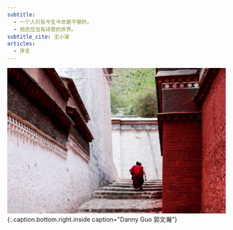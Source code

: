 ```yaml
---
subtitle:
  - 一个人只有今生今世是不够的，
  - 他还应当有诗意的世界。
subtitle_cite: 王小波
articles:
  - 序言
---
```


![](/img/IMG_0540.jpg)
{:.caption.bottom.right.inside caption="Danny Guo 郭文瀚"}
